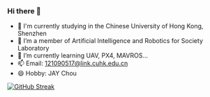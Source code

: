 ### Hi there 👋

- 👀 I'm currently studying in the Chinese University of Hong Kong, Shenzhen
- 🔭 I’m a member of Artificial Intelligence and Robotics for Society Laboratory
- 🌱 I’m currently learning UAV, PX4, MAVROS...
- 📫 Email: 121090517@link.cuhk.edu.cn
- 😄 Hobby: JAY Chou

[![GitHub Streak](https://streak-stats.demolab.com/?user=Travis-alt)](https://git.io/streak-stats)
